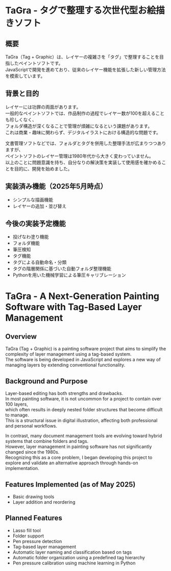 # TaGra - タグで整理する次世代型お絵描きソフト

## 概要

TaGra（Tag + Graphic）は、レイヤーの複雑さを「タグ」で整理することを目指したペイントソフトです。  
JavaScriptで開発を進めており、従来のレイヤー機能を拡張した新しい管理方法を模索しています。

## 背景と目的
レイヤーには功罪の両面があります。<br>
一般的なペイントソフトでは、作品制作の過程でレイヤー数が100を超えることも珍しくなく、  
フォルダ構造が深くなることで管理が煩雑になるという課題があります。  
これは商業・趣味に関わらず、デジタルイラストにおける構造的な問題です。

文書管理ソフトなどでは、フォルダとタグを併用した整理手法が広まりつつありますが、  
ペイントソフトのレイヤー管理は1980年代から大きく変わっていません。  
以上のことに問題意識を持ち、自分なりの解決策を実装して使用感を確かめることを目的に、開発を始めました。

## 実装済み機能（2025年5月時点）
- シンプルな描画機能
- レイヤーの追加・並び替え

## 今後の実装予定機能

- 投げなわ塗り機能
- フォルダ機能
- 筆圧検知
- タグ機能
- タグによる自動命名・分類
- タグの階層関係に基づいた自動フォルダ整理機能
- Pythonを用いた機械学習による筆圧キャリブレーション

# TaGra - A Next-Generation Painting Software with Tag-Based Layer Management

## Overview

TaGra (Tag + Graphic) is a painting software project that aims to simplify the complexity of layer management using a tag-based system.  
The software is being developed in JavaScript and explores a new way of managing layers by extending conventional functionality.

## Background and Purpose

Layer-based editing has both strengths and drawbacks.  
In most painting software, it is not uncommon for a project to contain over 100 layers,  
which often results in deeply nested folder structures that become difficult to manage.  
This is a structural issue in digital illustration, affecting both professional and personal workflows.

In contrast, many document management tools are evolving toward hybrid systems that combine folders and tags.  
However, layer management in painting software has not significantly changed since the 1980s.  
Recognizing this as a core problem, I began developing this project to explore and validate an alternative approach through hands-on implementation.

## Features Implemented (as of May 2025)

- Basic drawing tools  
- Layer addition and reordering

## Planned Features

- Lasso fill tool  
- Folder support  
- Pen pressure detection  
- Tag-based layer management  
- Automatic layer naming and classification based on tags  
- Automatic folder organization using a predefined tag hierarchy  
- Pen pressure calibration using machine learning in Python

